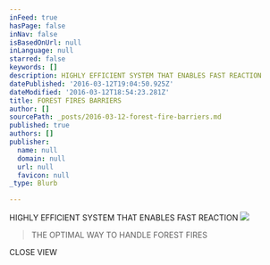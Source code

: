 ```yaml
---
inFeed: true
hasPage: false
inNav: false
isBasedOnUrl: null
inLanguage: null
starred: false
keywords: []
description: HIGHLY EFFICIENT SYSTEM THAT ENABLES FAST REACTION
datePublished: '2016-03-12T19:04:50.925Z'
dateModified: '2016-03-12T18:54:23.281Z'
title: FOREST FIRES BARRIERS
author: []
sourcePath: _posts/2016-03-12-forest-fire-barriers.md
published: true
authors: []
publisher:
  name: null
  domain: null
  url: null
  favicon: null
_type: Blurb

---
```

HIGHLY EFFICIENT SYSTEM THAT ENABLES FAST REACTION
![](https://the-grid-user-content.s3-us-west-2.amazonaws.com/26aa37c8-e514-4576-a0ad-1aa6421b2495.jpg)

> THE OPTIMAL WAY TO HANDLE FOREST FIRES

CLOSE VIEW